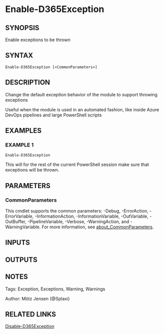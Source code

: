 ﻿---
external help file: d365fo.tools-help.xml
Module Name: d365fo.tools
online version:
schema: 2.0.0
---

# Enable-D365Exception

## SYNOPSIS
Enable exceptions to be thrown

## SYNTAX

```
Enable-D365Exception [<CommonParameters>]
```

## DESCRIPTION
Change the default exception behavior of the module to support throwing exceptions

Useful when the module is used in an automated fashion, like inside Azure DevOps pipelines and large PowerShell scripts

## EXAMPLES

### EXAMPLE 1
```
Enable-D365Exception
```

This will for the rest of the current PowerShell session make sure that exceptions will be thrown.

## PARAMETERS

### CommonParameters
This cmdlet supports the common parameters: -Debug, -ErrorAction, -ErrorVariable, -InformationAction, -InformationVariable, -OutVariable, -OutBuffer, -PipelineVariable, -Verbose, -WarningAction, and -WarningVariable. For more information, see [about_CommonParameters](http://go.microsoft.com/fwlink/?LinkID=113216).

## INPUTS

## OUTPUTS

## NOTES
Tags: Exception, Exceptions, Warning, Warnings

Author: Mötz Jensen (@Splaxi)

## RELATED LINKS

[Disable-D365Exception]()

